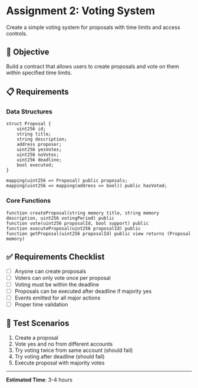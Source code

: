 # Assignment 2: Voting System

Create a simple voting system for proposals with time limits and access controls.

## 🎯 Objective

Build a contract that allows users to create proposals and vote on them within specified time limits.

## 📋 Requirements

### Data Structures

```solidity
struct Proposal {
    uint256 id;
    string title;
    string description;
    address proposer;
    uint256 yesVotes;
    uint256 noVotes;
    uint256 deadline;
    bool executed;
}

mapping(uint256 => Proposal) public proposals;
mapping(uint256 => mapping(address => bool)) public hasVoted;
```

### Core Functions

```solidity
function createProposal(string memory title, string memory description, uint256 votingPeriod) public
function vote(uint256 proposalId, bool support) public
function executeProposal(uint256 proposalId) public
function getProposal(uint256 proposalId) public view returns (Proposal memory)
```

## ✅ Requirements Checklist

- [ ] Anyone can create proposals
- [ ] Voters can only vote once per proposal
- [ ] Voting must be within the deadline
- [ ] Proposals can be executed after deadline if majority yes
- [ ] Events emitted for all major actions
- [ ] Proper time validation

## 🧪 Test Scenarios

1. Create a proposal
2. Vote yes and no from different accounts
3. Try voting twice from same account (should fail)
4. Try voting after deadline (should fail)
5. Execute proposal with majority votes

---

**Estimated Time**: 3-4 hours
